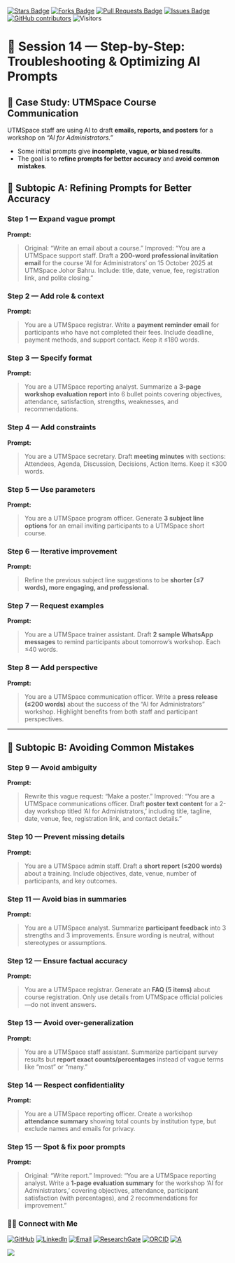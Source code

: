 <a href="https://github.com/drshahizan/short-course/stargazers"><img src="https://img.shields.io/github/stars/drshahizan/short-course" alt="Stars Badge"/></a>
<a href="https://github.com/drshahizan/short-course/network/members"><img src="https://img.shields.io/github/forks/drshahizan/short-course" alt="Forks Badge"/></a>
<a href="https://github.com/drshahizan/short-course/pulls"><img src="https://img.shields.io/github/issues-pr/drshahizan/short-course" alt="Pull Requests Badge"/></a>
<a href="https://github.com/drshahizan/short-course"><img src="https://img.shields.io/github/issues/drshahizan/short-course" alt="Issues Badge"/></a>
<a href="https://github.com/drshahizan/short-course/graphs/contributors"><img alt="GitHub contributors" src="https://img.shields.io/github/contributors/drshahizan/short-course?color=2b9348"></a>
![Visitors](https://api.visitorbadge.io/api/visitors?path=https%3A%2F%2Fgithub.com%2Fdrshahizan%2Fshort-course&labelColor=%23d9e3f0&countColor=%23697689&style=flat)


# 📝 Session 14 — Step-by-Step: Troubleshooting & Optimizing AI Prompts


## 📌 Case Study: UTMSpace Course Communication

UTMSpace staff are using AI to draft **emails, reports, and posters** for a workshop on *“AI for Administrators.”*

* Some initial prompts give **incomplete, vague, or biased results**.
* The goal is to **refine prompts for better accuracy** and **avoid common mistakes**.

## 🔹 Subtopic A: Refining Prompts for Better Accuracy

### **Step 1 — Expand vague prompt**

**Prompt:**

> Original: “Write an email about a course.”
> Improved: “You are a UTMSpace support staff. Draft a **200-word professional invitation email** for the course ‘AI for Administrators’ on 15 October 2025 at UTMSpace Johor Bahru. Include: title, date, venue, fee, registration link, and polite closing.”

### **Step 2 — Add role & context**

**Prompt:**

> You are a UTMSpace registrar. Write a **payment reminder email** for participants who have not completed their fees. Include deadline, payment methods, and support contact. Keep it ≤180 words.

### **Step 3 — Specify format**

**Prompt:**

> You are a UTMSpace reporting analyst. Summarize a **3-page workshop evaluation report** into 6 bullet points covering objectives, attendance, satisfaction, strengths, weaknesses, and recommendations.

### **Step 4 — Add constraints**

**Prompt:**

> You are a UTMSpace secretary. Draft **meeting minutes** with sections: Attendees, Agenda, Discussion, Decisions, Action Items. Keep it ≤300 words.

### **Step 5 — Use parameters**

**Prompt:**

> You are a UTMSpace program officer. Generate **3 subject line options** for an email inviting participants to a UTMSpace short course.

### **Step 6 — Iterative improvement**

**Prompt:**

> Refine the previous subject line suggestions to be **shorter (≤7 words), more engaging, and professional.**

### **Step 7 — Request examples**

**Prompt:**

> You are a UTMSpace trainer assistant. Draft **2 sample WhatsApp messages** to remind participants about tomorrow’s workshop. Each ≤40 words.

### **Step 8 — Add perspective**

**Prompt:**

> You are a UTMSpace communication officer. Write a **press release (≤200 words)** about the success of the “AI for Administrators” workshop. Highlight benefits from both staff and participant perspectives.

---

## 🔹 Subtopic B: Avoiding Common Mistakes

### **Step 9 — Avoid ambiguity**

**Prompt:**

> Rewrite this vague request: “Make a poster.”
> Improved: “You are a UTMSpace communications officer. Draft **poster text content** for a 2-day workshop titled ‘AI for Administrators,’ including title, tagline, date, venue, fee, registration link, and contact details.”

### **Step 10 — Prevent missing details**

**Prompt:**

> You are a UTMSpace admin staff. Draft a **short report (≤200 words)** about a training. Include objectives, date, venue, number of participants, and key outcomes.

### **Step 11 — Avoid bias in summaries**

**Prompt:**

> You are a UTMSpace analyst. Summarize **participant feedback** into 3 strengths and 3 improvements. Ensure wording is neutral, without stereotypes or assumptions.

### **Step 12 — Ensure factual accuracy**

**Prompt:**

> You are a UTMSpace registrar. Generate an **FAQ (5 items)** about course registration. Only use details from UTMSpace official policies—do not invent answers.

### **Step 13 — Avoid over-generalization**

**Prompt:**

> You are a UTMSpace staff assistant. Summarize participant survey results but **report exact counts/percentages** instead of vague terms like “most” or “many.”

### **Step 14 — Respect confidentiality**

**Prompt:**

> You are a UTMSpace reporting officer. Create a workshop **attendance summary** showing total counts by institution type, but exclude names and emails for privacy.

### **Step 15 — Spot & fix poor prompts**

**Prompt:**

> Original: “Write report.”
> Improved: “You are a UTMSpace reporting analyst. Write a **1-page evaluation summary** for the workshop ‘AI for Administrators,’ covering objectives, attendance, participant satisfaction (with percentages), and 2 recommendations for improvement.”



### 🙌🏻 Connect with Me
<p align="left">
    <a href="https://github.com/drshahizan" target="_blank"><img alt="GitHub" src="https://img.shields.io/badge/-@drshahizan-181717?style=flat-square&logo=GitHub&logoColor=white"></a>
    <a href="https://www.linkedin.com/in/drshahizan" target="_blank"><img alt="LinkedIn" src="https://img.shields.io/badge/-drshahizan-blue?style=flat-square&logo=Linkedin&logoColor=white&link=https://www.linkedin.com/in/drshahizan/"></a>
    <a href="mailto:shahizan@utm.my" target="_blank"><img alt="Email" src="https://img.shields.io/badge/-shahizan@utm.my-c14438?style=flat-square&logo=Gmail&logoColor=white&link=mailto:shahizan@utm.my.com"></a>
    <a href="https://www.researchgate.net/profile/Mohd-Othman-28" target="_blank"><img alt="ResearchGate" src="https://img.shields.io/badge/-ResearchGate-00CCBB?style=flat-square&logo=ResearchGate&logoColor=white"></a>
    <a href="https://orcid.org/0000-0003-4261-1873" target="_blank"><img alt="ORCID" src="https://img.shields.io/badge/-ORCID-A6CE39?style=flat-square&logo=ORCID&logoColor=white"></a> 
 <a href="https://visitorbadge.io/status?path=https%3A%2F%2Fgithub.com%2Fdrshahizan" target="_blank"><img alt="A" src="https://api.visitorbadge.io/api/visitors?path=https%3A%2F%2Fgithub.com%2Fdrshahizan&labelColor=%23697689&countColor=%23555555&style=plastic"></a>
 
![](https://hit.yhype.me/github/profile?user_id=81284918)
</p>
